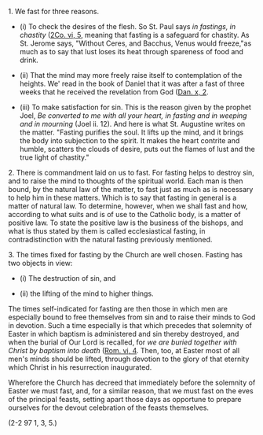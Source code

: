 
1\. We fast for three reasons.

- (i) To check the desires of the flesh. So St. Paul says _in fastings, in chastity_ ([2Co. vi, 5](https://vulgata.online/bible/2Co.vi?ed=DR2&vfn=DR2.2Co.vi.5:vs), meaning that fasting is a safeguard for chastity. As St. Jerome says, "Without Ceres, and Bacchus, Venus would freeze,"as much as to say that lust loses its heat through spareness of food and drink.

- (ii) That the mind may more freely raise itself to contemplation of the heights. We' read in the book of Daniel that it was after a fast of three weeks that he received the revelation from God ([Dan. x, 2](https://vulgata.online/bible/Dan.x?ed=DR2&vfn=DR2.Dan.x.2:vs-4).

- (iii) To make satisfaction for sin. This is the reason given by the prophet Joel, _Be converted to me with all your heart, in fasting and in weeping and in mourning_ (Joel ii. 12). And here is what St. Augustine writes on the matter. "Fasting purifies the soul. It lifts up the mind, and it brings the body into subjection to the spirit. It makes the heart contrite and humble, scatters the clouds of desire, puts out the flames of lust and the true light of chastity."

2\. There is commandment laid on us to fast. For fasting helps to destroy sin, and to raise the mind to thoughts of the spiritual world. Each man is then bound, by the natural law of the matter, to fast just as much as is necessary to help him in these matters. Which is to say that fasting in general is a matter of natural law. To determine, however, when we shall fast and how, according to what suits and is of use to the Catholic body, is a matter of positive law. To state the positive law is the business of the bishops, and what is thus stated by them is called ecclesiastical fasting, in contradistinction with the natural fasting previously mentioned.

3\. The times fixed for fasting by the Church are well chosen. Fasting has two objects in view:

- (i) The destruction of sin, and

- (ii) the lifting of the mind to higher things.

The times self-indicated for fasting are then those in which men are especially bound to free themselves from sin and to raise their minds to God in devotion. Such a time especially is that which precedes that solemnity of Easter in which baptism is administered and sin thereby destroyed, and when the burial of Our Lord is recalled, for _we are buried together with Christ by baptism into death_ ([Rom. vi, 4](https://vulgata.online/bible/Rom.vi?ed=DR2&vfn=DR2.Rom.vi.4:vs). Then, too, at Easter most of all men's minds should be lifted, through devotion to the glory of that eternity which Christ in his resurrection inaugurated.

Wherefore the Church has decreed that immediately before the solemnity of Easter we must fast, and, for a similar reason, that we must fast on the eves of the principal feasts, setting apart those days as opportune to prepare ourselves for the devout celebration of the feasts themselves.

(2-2 97 1, 3, 5.)

